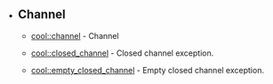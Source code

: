 ---
---

  - ## Channel
    
      - [cool::channel](doc_channel.html#cool::channel-T- "cool::channel\<T\>") - Channel
    
      - [cool::closed\_channel](doc_channel.html#cool::closed_channel "cool::closed_channel") - Closed channel exception.
    
      - [cool::empty\_closed\_channel](doc_channel.html#cool::empty_closed_channel "cool::empty_closed_channel") - Empty closed channel exception.
